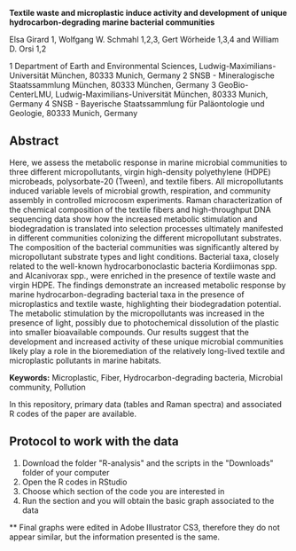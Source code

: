 
**Textile waste and microplastic induce activity and development of unique hydrocarbon-degrading marine bacterial communities**


Elsa Girard 1, Wolfgang W. Schmahl 1,2,3, Gert Wörheide 1,3,4 and William D. Orsi 1,2

1 Department of Earth and Environmental Sciences, Ludwig-Maximilians-Universität München, 80333 Munich, Germany
2 SNSB - Mineralogische Staatssammlung München, 80333 München, Germany
3 GeoBio-CenterLMU, Ludwig-Maximilians-Universität München, 80333 Munich, Germany
4 SNSB - Bayerische Staatssammlung für Paläontologie und Geologie, 80333 Munich, Germany



## Abstract

Here, we assess the metabolic response in marine microbial communities to three different micropollutants, virgin high-density polyethylene (HDPE) microbeads, polysorbate-20 (Tween), and textile fibers. All micropollutants induced variable levels of microbial growth, respiration, and community assembly in controlled microcosm experiments. Raman characterization of the chemical composition of the textile fibers and high-throughput DNA sequencing data show how the increased metabolic stimulation and biodegradation is translated into selection processes ultimately manifested in different communities colonizing the different micropollutant substrates. The composition of the bacterial communities was significantly altered by micropollutant substrate types and light conditions. Bacterial taxa, closely related to the well-known hydrocarbonoclastic bacteria Kordiimonas spp. and Alcanivorax spp., were enriched in the presence of textile waste and virgin HDPE. The findings demonstrate an increased metabolic response by marine hydrocarbon-degrading bacterial taxa in the presence of microplastics and textile waste, highlighting their biodegradation potential. The metabolic stimulation by the micropollutants was increased in the presence of light, possibly due to photochemical dissolution of the plastic into smaller bioavailable compounds. Our results suggest that the development and increased activity of these unique microbial communities likely play a role in the bioremediation of the relatively long-lived textile and microplastic pollutants in marine habitats.

**Keywords:** Microplastic, Fiber, Hydrocarbon-degrading bacteria, Microbial community, Pollution 


In this repository, primary data (tables and Raman spectra) and associated R codes of the paper are available.


## Protocol to work with the data
1. Download the folder "R-analysis" and the scripts in the "Downloads" folder of your computer
2. Open the R codes in RStudio
3. Choose which section of the code you are interested in
4. Run the section and you will obtain the basic graph associated to the data 

** Final graphs were edited in Adobe Illustrator CS3, therefore they do not appear similar, but the information presented is the same.
